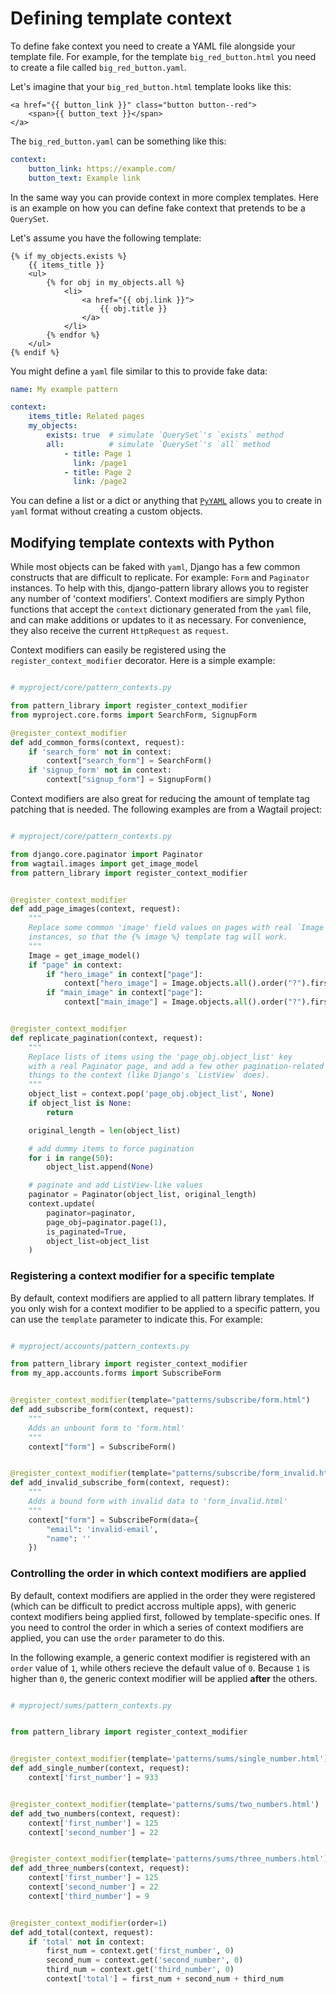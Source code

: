 # Defining template context

To define fake context you need to create a YAML file alongside your
template file. For example, for the template `big_red_button.html` you need to
create a file called `big_red_button.yaml`.

Let's imagine that your `big_red_button.html` template looks like this:

```django
<a href="{{ button_link }}" class="button button--red">
    <span>{{ button_text }}</span>
</a>
```

The `big_red_button.yaml` can be something like this:

```yaml
context:
    button_link: https://example.com/
    button_text: Example link
```

In the same way you can provide context in more complex templates. Here is
an example on how you can define fake context that pretends to be a `QuerySet`.

Let's assume you have the following template:

```django
{% if my_objects.exists %}
    {{ items_title }}
    <ul>
        {% for obj in my_objects.all %}
            <li>
                <a href="{{ obj.link }}">
                    {{ obj.title }}
                </a>
            </li>
        {% endfor %}
    </ul>
{% endif %}
```

You might define a `yaml` file similar to this to provide fake data:

```yaml
name: My example pattern

context:
    items_title: Related pages
    my_objects:
        exists: true  # simulate `QuerySet`'s `exists` method
        all:          # simulate `QuerySet`'s `all` method
            - title: Page 1
              link: /page1
            - title: Page 2
              link: /page2
```

You can define a list or a dict or anything that [`PyYAML`](http://pyyaml.org/wiki/PyYAMLDocumentation) allows you to create in `yaml` format without creating a custom objects.


## Modifying template contexts with Python

While most objects can be faked with `yaml`, Django has a few common constructs that are difficult to replicate. For example: `Form` and `Paginator` instances. To help with this, django-pattern library allows you to register any number of 'context modifiers'. Context modifiers are simply Python functions that accept the `context` dictionary generated from the `yaml` file, and can make additions or updates to it as necessary. For convenience, they also receive the current `HttpRequest` as `request`.

Context modifiers can easily be registered using the `register_context_modifier` decorator. Here is a simple example:

```python

# myproject/core/pattern_contexts.py

from pattern_library import register_context_modifier
from myproject.core.forms import SearchForm, SignupForm

@register_context_modifier
def add_common_forms(context, request):
    if 'search_form' not in context:
        context["search_form"] = SearchForm()
    if 'signup_form' not in context:
        context["signup_form"] = SignupForm()

```

Context modifiers are also great for reducing the amount of template tag patching that is needed. The following examples are from a Wagtail project:

```python

# myproject/core/pattern_contexts.py

from django.core.paginator import Paginator
from wagtail.images import get_image_model
from pattern_library import register_context_modifier


@register_context_modifier
def add_page_images(context, request):
    """
    Replace some common 'image' field values on pages with real `Image`
    instances, so that the {% image %} template tag will work.
    """
    Image = get_image_model()
    if "page" in context:
        if "hero_image" in context["page"]:
            context["hero_image"] = Image.objects.all().order("?").first()
        if "main_image" in context["page"]:
            context["main_image"] = Image.objects.all().order("?").first()


@register_context_modifier
def replicate_pagination(context, request):
    """
    Replace lists of items using the 'page_obj.object_list' key
    with a real Paginator page, and add a few other pagination-related
    things to the context (like Django's `ListView` does).
    """
    object_list = context.pop('page_obj.object_list', None)
    if object_list is None:
        return

    original_length = len(object_list)

    # add dummy items to force pagination
    for i in range(50):
        object_list.append(None)

    # paginate and add ListView-like values
    paginator = Paginator(object_list, original_length)
    context.update(
        paginator=paginator,
        page_obj=paginator.page(1),
        is_paginated=True,
        object_list=object_list
    )
```

### Registering a context modifier for a specific template

By default, context modifiers are applied to all pattern library templates. If you only wish for a context modifier to be applied to a specific pattern, you can use the ``template`` parameter to indicate this. For example:

```python

# myproject/accounts/pattern_contexts.py

from pattern_library import register_context_modifier
from my_app.accounts.forms import SubscribeForm


@register_context_modifier(template="patterns/subscribe/form.html")
def add_subscribe_form(context, request):
    """
    Adds an unbount form to 'form.html'
    """
    context["form"] = SubscribeForm()


@register_context_modifier(template="patterns/subscribe/form_invalid.html")
def add_invalid_subscribe_form(context, request):
    """
    Adds a bound form with invalid data to 'form_invalid.html'
    """
    context["form"] = SubscribeForm(data={
        "email": 'invalid-email',
        "name": ''
    })
```

### Controlling the order in which context modifiers are applied

By default, context modifiers are applied in the order they were registered (which can be difficult to predict accross multiple apps), with generic context modifiers being applied first, followed by template-specific ones. If you need to control the order in which a series of context modifiers are applied, you can use the `order` parameter to do this.

In the following example, a generic context modifier is registered with an `order` value of `1`, while others recieve the default value of `0`. Because `1` is higher than `0`, the generic context modifier will be applied **after** the others.

```python

# myproject/sums/pattern_contexts.py


from pattern_library import register_context_modifier


@register_context_modifier(template='patterns/sums/single_number.html')
def add_single_number(context, request):
    context['first_number'] = 933


@register_context_modifier(template='patterns/sums/two_numbers.html')
def add_two_numbers(context, request):
    context['first_number'] = 125
    context['second_number'] = 22


@register_context_modifier(template='patterns/sums/three_numbers.html')
def add_three_numbers(context, request):
    context['first_number'] = 125
    context['second_number'] = 22
    context['third_number'] = 9


@register_context_modifier(order=1)
def add_total(context, request):
    if 'total' not in context:
        first_num = context.get('first_number', 0)
        second_num = context.get('second_number', 0)
        third_num = context.get('third_number', 0)
        context['total'] = first_num + second_num + third_num
```
